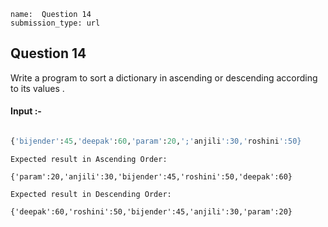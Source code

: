 ```ngMeta
name:  Question 14
submission_type: url
```

## Question 14
Write a program to sort a dictionary in ascending or descending according to its values .


#### Input :-

```python

{'bijender':45,'deepak':60,'param':20,';'anjili':30,'roshini':50}
 ```

```
Expected result in Ascending Order:

{'param':20,'anjili':30,'bijender':45,'roshini':50,'deepak':60}
 ```
```
Expected result in Descending Order:

{'deepak':60,'roshini':50,'bijender':45,'anjili':30,'param':20}
 ```

